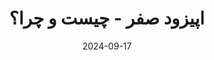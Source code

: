 ---
title: اپیزود صفر - چیست و چرا؟
description:  اسم این پادکست نیمچه برنامه نویس عه، نیمچه برنامه نویس کسی است که خیلی کنجکاو و ماجراجوعه و چون هنوز خودشو دانای کل نمی دونه همیشه در حال یادگیریه. چیزای جدید و خفن توی برنامه نویسی رو دوست داره و با ذوق درموردشون صحبت می کنه.
trademarks:
  - Sound Effect by <a href="https://pixabay.com/users/singsongsign-41447571/?utm_source=link-attribution&utm_medium=referral&utm_campaign=music&utm_content=193046">singsongsign</a> from <a href="https://pixabay.com//?utm_source=link-attribution&utm_medium=referral&utm_campaign=music&utm_content=193046">Pixabay</a>
url: https://podcast.sadeghmohebbi.ir/episods/nb-ep0_mixdown.mp3
content_length: 1593674
duration: 00:01:05
date: 2024-09-17
---